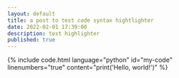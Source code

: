 ```yaml
---
layout: default
title: a post to test code syntax hightlighter
date: 2022-02-01 17:39:00
description: test highlighter
published: true
---
```


{% include code.html language="python" id="my-code" linenumbers="true" content="print('Hello, world!')" %}
